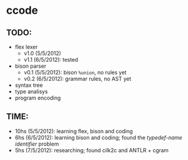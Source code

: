 # ccode


## TODO:

 * flex lexer
   * v1.0 (5/5/2012)
   * v1.1 (6/5/2012): tested
 * bison parser
   * v0.1 (5/5/2012): bison `%union`, no rules yet
   * v0.2 (6/5/2012): grammar rules, no AST yet
 * syntax tree
 * type analisys
 * program encoding


## TIME:

 * 10hs (5/5/2012): learning flex, bison and coding
 *  6hs (6/5/2012): learning bison and coding; found the _typedef-name identifier_ problem
 *  5hs (7/5/2012): researching; found cilk2c and ANTLR + cgram

